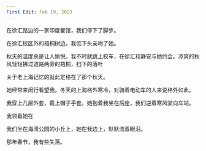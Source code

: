 ```yaml
---
First Edit: Feb 19, 2023
---
```


在徐汇路边的一家印度餐馆，我们停下了脚步。



在徐汇校区外的梧桐树边，我低下头亲吻了她。


秋天的温度总是让人愉悦。我不时就跳上校车，在徐汇和静安与她约会。凉爽的秋风轻轻拂过道路两旁的梧桐，扫下的落叶




关于老上海记忆的就此定格在了那个秋天。



她经常来闵行看望我。冬天的上海格外寒冷，对骑着电动车的人来说格外如此。



我穿上几层外套，戴上帽子手套。她抱着我坐在后座，我们逆着寒风驶向车站。


我领着她在


我们坐在海湾公园的小丘上，她在我边上，默默流着眼泪。

那年春节，我有些失落。